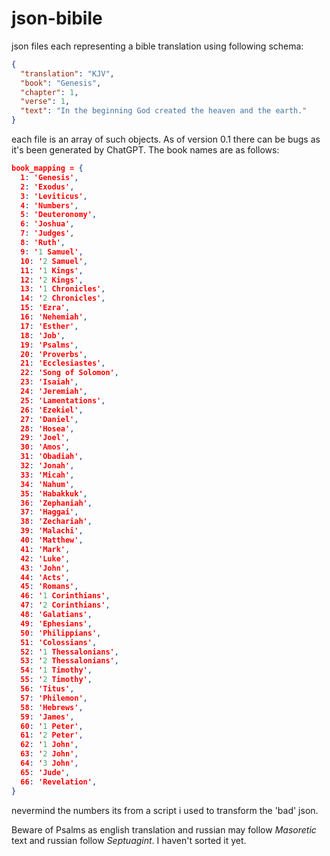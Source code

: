 # json-bibile

json files each representing a bible translation using following schema:

```json
{
  "translation": "KJV",
  "book": "Genesis",
  "chapter": 1,
  "verse": 1,
  "text": "In the beginning God created the heaven and the earth."
}
```

each file is an array of such objects. As of version 0.1 there can be bugs as it's been generated by ChatGPT. The book names are as follows:

```json
book_mapping = {
  1: 'Genesis',
  2: 'Exodus',
  3: 'Leviticus',
  4: 'Numbers',
  5: 'Deuteronomy',
  6: 'Joshua',
  7: 'Judges',
  8: 'Ruth',
  9: '1 Samuel',
  10: '2 Samuel',
  11: '1 Kings',
  12: '2 Kings',
  13: '1 Chronicles',
  14: '2 Chronicles',
  15: 'Ezra',
  16: 'Nehemiah',
  17: 'Esther',
  18: 'Job',
  19: 'Psalms',
  20: 'Proverbs',
  21: 'Ecclesiastes',
  22: 'Song of Solomon',
  23: 'Isaiah',
  24: 'Jeremiah',
  25: 'Lamentations',
  26: 'Ezekiel',
  27: 'Daniel',
  28: 'Hosea',
  29: 'Joel',
  30: 'Amos',
  31: 'Obadiah',
  32: 'Jonah',
  33: 'Micah',
  34: 'Nahum',
  35: 'Habakkuk',
  36: 'Zephaniah',
  37: 'Haggai',
  38: 'Zechariah',
  39: 'Malachi',
  40: 'Matthew',
  41: 'Mark',
  42: 'Luke',
  43: 'John',
  44: 'Acts',
  45: 'Romans',
  46: '1 Corinthians',
  47: '2 Corinthians',
  48: 'Galatians',
  49: 'Ephesians',
  50: 'Philippians',
  51: 'Colossians',
  52: '1 Thessalonians',
  53: '2 Thessalonians',
  54: '1 Timothy',
  55: '2 Timothy',
  56: 'Titus',
  57: 'Philemon',
  58: 'Hebrews',
  59: 'James',
  60: '1 Peter',
  61: '2 Peter',
  62: '1 John',
  63: '2 John',
  64: '3 John',
  65: 'Jude',
  66: 'Revelation',
}
```

nevermind the numbers its from a script i used to transform the 'bad' json.

Beware of Psalms as english translation and russian may follow
_Masoretic_ text and russian follow _Septuagint_. I haven't sorted it yet.
